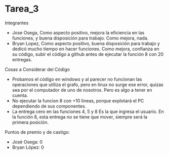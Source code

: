 # Tarea_3

Integrantes

- Jose Osega, Como aspecto positivo, mejora la eficiencia en las funciones, y buena disposición para trabajo. Como mejora, nada.
- Bryan Lopez, Como aspecto positivo, buena disposición para trabajo y dedicó mucho tiempo en hacer funciones. Como mejora, confianza en su código, subir el código a github antes de ejecutar la función 8 con 20 entregas.

Cosas a Considerar del Código

- Probamos el código en windows y al parecer no funcionan las operaciones que utiliza el grafo, pero en linux no surge ese error, quizas sea por el computador de uno de nosotros. Pero es algo a tener en cuenta.
- No ejecutar la funcion 8 con +10 lineas, porque explotará el PC dependiendo de sus componentes.
- La entrega cero en las funciones 4, 5 y 8 Es la que ingresa el usuario. En la función 8, esta entrega no se tiene que mover, siempre será la primera posición.

Puntos de premio y de castigo:

- José Osega: 0
- Bryan López: 0
